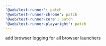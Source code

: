 ```yaml
---
'@web/test-runner': patch
'@web/test-runner-chrome': patch
'@web/test-runner-core': patch
'@web/test-runner-playwright': patch
---
```


add browser logging for all browser launchers
